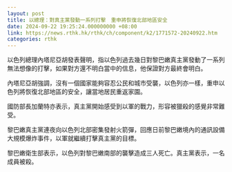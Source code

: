 ```yaml
---
layout: post
title: 以總理：對真主黨發動一系列打擊　重申將恢復北部地區安全
date: 2024-09-22 19:25:24.000000000 +08:00
link: https://news.rthk.hk/rthk/ch/component/k2/1771572-20240922.htm
categories: rthk
---
```


以色列總理內塔尼亞胡發表聲明，指以色列過去幾日對黎巴嫩真主黨發動了一系列無法想像的打擊，如果對方還不明白當中的信息，他保證對方最終會明白。

內塔尼亞胡強調，沒有一個國家能夠容忍公民和城市受襲，以色列亦一樣，重申以色列將恢復北部地區的安全，讓當地居民重返家園。

國防部長加蘭特亦表示，真主黨開始感受到以軍的戰力，形容被獵殺的感覺非常難受。

黎巴嫩真主黨連夜向以色列北部密集發射火箭彈，回應日前黎巴嫩境內的通訊設備大規模爆炸事件，以軍就繼續打擊真主黨的目標。

黎巴嫩衛生部表示，以色列對黎巴嫩南部的襲擊造成三人死亡。真主黨表示，一名成員被殺。
